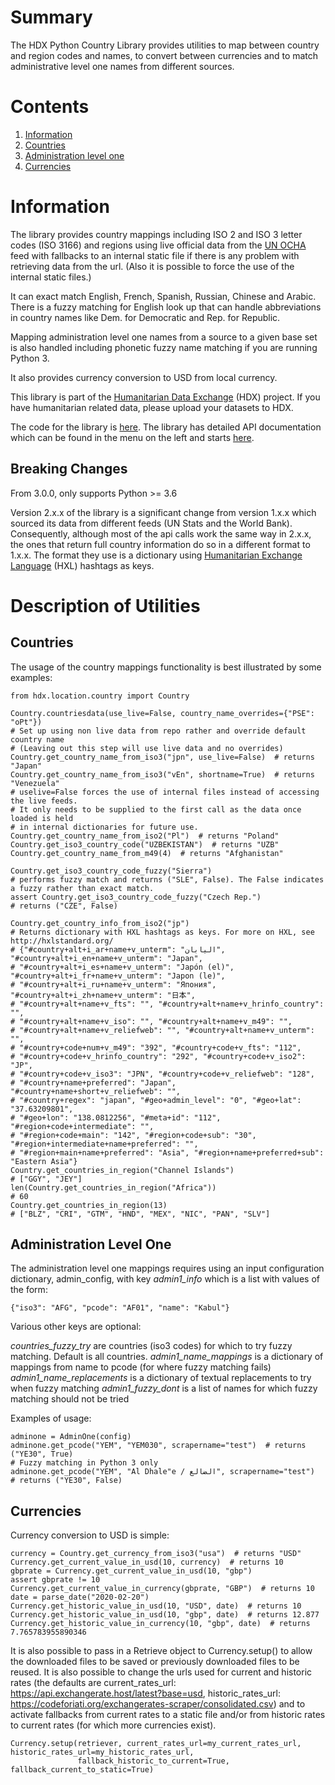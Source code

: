 # Summary

The HDX Python Country Library provides utilities to map between country and region codes 
and names, to convert between currencies and to match administrative level one names from different sources.  

# Contents

1. [Information](#information)
2. [Countries](#countries)
3. [Administration level one](#administration-level-one)
4. [Currencies](#currencies)

# Information

The library provides country mappings including ISO 2 and ISO 3 letter codes (ISO 3166) and regions 
using live official data from the [UN OCHA](https://vocabulary.unocha.org/) feed with fallbacks to an internal static 
file if there is any problem with retrieving data from the url. (Also it is possible to force the use of the internal 
static files.)

It can exact match English, French, Spanish, Russian, Chinese and Arabic. There is a fuzzy matching for English look up 
that can handle abbreviations in country names like Dem. for Democratic and Rep. for Republic.

Mapping administration level one names from a source to a given base set is also handled including phonetic fuzzy name 
matching if you are running Python 3.  

It also provides currency conversion to USD from local currency.

This library is part of the [Humanitarian Data Exchange](https://data.humdata.org/) (HDX) project. If you have 
humanitarian related data, please upload your datasets to HDX.

The code for the library is [here](https://github.com/OCHA-DAP/hdx-python-country).
The library has detailed API documentation which can be found in the menu on the left and starts 
[here](https://hdx-python-country.readthedocs.io/en/latest/api-documentation/countries/). 

## Breaking Changes

From 3.0.0, only supports Python >= 3.6

Version 2.x.x of the library is a significant change from version 1.x.x which sourced its data from different feeds 
(UN Stats and the World Bank). Consequently, although most of the api calls work the same way in 2.x.x, the ones that 
return full country information do so in a different format to 1.x.x. The format they use is a dictionary using
[Humanitarian Exchange Language](https://hxlstandard.org/) (HXL) hashtags as keys.

# Description of Utilities

## Countries

The usage of the country mappings functionality is best illustrated by some examples:

    from hdx.location.country import Country
    
    Country.countriesdata(use_live=False, country_name_overrides={"PSE": "oPt"})
    # Set up using non live data from repo rather and override default country name
    # (Leaving out this step will use live data and no overrides)
    Country.get_country_name_from_iso3("jpn", use_live=False)  # returns "Japan"
    Country.get_country_name_from_iso3("vEn", shortname=True)  # returns "Venezuela"
    # uselive=False forces the use of internal files instead of accessing the live feeds.
    # It only needs to be supplied to the first call as the data once loaded is held
    # in internal dictionaries for future use.
    Country.get_country_name_from_iso2("Pl")  # returns "Poland"
    Country.get_iso3_country_code("UZBEKISTAN")  # returns "UZB"
    Country.get_country_name_from_m49(4)  # returns "Afghanistan"
    
    Country.get_iso3_country_code_fuzzy("Sierra")
    # performs fuzzy match and returns ("SLE", False). The False indicates a fuzzy rather than exact match.
    assert Country.get_iso3_country_code_fuzzy("Czech Rep.")
    # returns ("CZE", False)
    
    Country.get_country_info_from_iso2("jp")
    # Returns dictionary with HXL hashtags as keys. For more on HXL, see http://hxlstandard.org/
    # {"#country+alt+i_ar+name+v_unterm": "اليابان", "#country+alt+i_en+name+v_unterm": "Japan",
    # "#country+alt+i_es+name+v_unterm": "Japón (el)", "#country+alt+i_fr+name+v_unterm": "Japon (le)",
    # "#country+alt+i_ru+name+v_unterm": "Япония", "#country+alt+i_zh+name+v_unterm": "日本",
    # "#country+alt+name+v_fts": "", "#country+alt+name+v_hrinfo_country": "",
    # "#country+alt+name+v_iso": "", "#country+alt+name+v_m49": "",
    # "#country+alt+name+v_reliefweb": "", "#country+alt+name+v_unterm": "",
    # "#country+code+num+v_m49": "392", "#country+code+v_fts": "112",
    # "#country+code+v_hrinfo_country": "292", "#country+code+v_iso2": "JP",
    # "#country+code+v_iso3": "JPN", "#country+code+v_reliefweb": "128",
    # "#country+name+preferred": "Japan", "#country+name+short+v_reliefweb": "",
    # "#country+regex": "japan", "#geo+admin_level": "0", "#geo+lat": "37.63209801",
    # "#geo+lon": "138.0812256", "#meta+id": "112", "#region+code+intermediate": "",
    # "#region+code+main": "142", "#region+code+sub": "30", "#region+intermediate+name+preferred": "",
    # "#region+main+name+preferred": "Asia", "#region+name+preferred+sub": "Eastern Asia"}
    Country.get_countries_in_region("Channel Islands")
    # ["GGY", "JEY"]
    len(Country.get_countries_in_region("Africa"))
    # 60
    Country.get_countries_in_region(13)
    # ["BLZ", "CRI", "GTM", "HND", "MEX", "NIC", "PAN", "SLV"]

## Administration Level One

The administration level one mappings requires using an input configuration dictionary, admin_config, with key 
*admin1_info* which is a list with values of the form:

    {"iso3": "AFG", "pcode": "AF01", "name": "Kabul"}

Various other keys are optional:

*countries_fuzzy_try* are countries (iso3 codes) for which to try fuzzy matching. Default is all countries.
*admin1_name_mappings* is a dictionary of mappings from name to pcode (for where fuzzy matching fails)
*admin1_name_replacements* is a dictionary of textual replacements to try when fuzzy matching
*admin1_fuzzy_dont* is a list of names for which fuzzy matching should not be tried

Examples of usage:

    adminone = AdminOne(config)
    adminone.get_pcode("YEM", "YEM030", scrapername="test")  # returns ("YE30", True)
    # Fuzzy matching in Python 3 only
    adminone.get_pcode("YEM", "Al Dhale"e / الضالع", scrapername="test")  # returns ("YE30", False)

## Currencies

Currency conversion to USD is simple:

    currency = Country.get_currency_from_iso3("usa")  # returns "USD"
    Currency.get_current_value_in_usd(10, currency)  # returns 10
    gbprate = Currency.get_current_value_in_usd(10, "gbp")
    assert gbprate != 10
    Currency.get_current_value_in_currency(gbprate, "GBP")  # returns 10
    date = parse_date("2020-02-20")
    Currency.get_historic_value_in_usd(10, "USD", date)  # returns 10
    Currency.get_historic_value_in_usd(10, "gbp", date)  # returns 12.877
    Currency.get_historic_value_in_currency(10, "gbp", date)  # returns 7.765783955890346
    
It is also possible to pass in a Retrieve object to Currency.setup() to allow the downloaded files to be saved or 
previously downloaded files to be reused. It is also possible to change the urls used for current and historic rates
(the defaults are current_rates_url: https://api.exchangerate.host/latest?base=usd, 
historic_rates_url: https://codeforiati.org/exchangerates-scraper/consolidated.csv) and to activate fallbacks from 
current rates to a static file and/or from historic rates to current rates (for which more currencies exist).

    Currency.setup(retriever, current_rates_url=my_current_rates_url, historic_rates_url=my_historic_rates_url,
                   fallback_historic_to_current=True, fallback_current_to_static=True)
